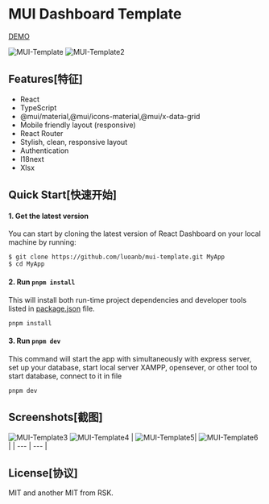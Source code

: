 # MUI Dashboard Template
[DEMO](https://luoanb.github.io/mui-template/)

![MUI-Template](./doc/mui-template.png)
![MUI-Template2](./doc/mui-template2.png)

## Features[特征]
* React
* TypeScript
* @mui/material,@mui/icons-material,@mui/x-data-grid
* Mobile friendly layout (responsive)
* React Router
* Stylish, clean, responsive layout
* Authentication
* I18next
* Xlsx

## Quick Start[快速开始]

#### 1. Get the latest version

You can start by cloning the latest version of React Dashboard on your
local machine by running:

```shell
$ git clone https://github.com/luoanb/mui-template.git MyApp
$ cd MyApp
```

#### 2. Run `pnpm install`

This will install both run-time project dependencies and developer tools listed
in [package.json](../package.json) file.
```shell
pnpm install
```

#### 3. Run `pnpm dev`

This command will start the app with simultaneously with express server,
set up your database, start local server XAMPP, opensever, or other tool
to start database, connect to it in file 
```shell
pnpm dev
```
## Screenshots[截图]
![MUI-Template3](./doc/mui-template3.png)
![MUI-Template4](./doc/mui-template4.png)
|  ![MUI-Template5](./doc/mui-template5.png)| ![MUI-Template6](./doc/mui-template6.png) |
| --- | --- |

## License[协议]
MIT and another MIT from RSK.